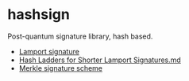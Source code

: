 hashsign
========

Post-quantum signature library, hash based.

* [Lamport signature](https://en.wikipedia.org/wiki/Lamport_signature#Short_keys_and_signature)
* [Hash Ladders for Shorter Lamport Signatures.md](https://gist.github.com/karlgluck/8412807)
* [Merkle signature scheme](https://en.wikipedia.org/wiki/Merkle_signature_scheme)
